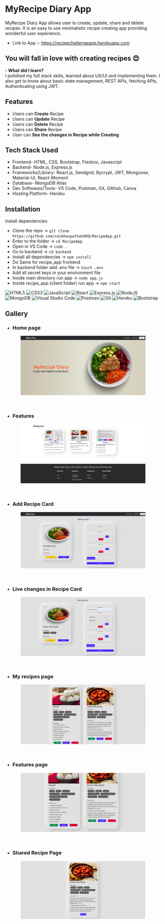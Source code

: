 # MyRecipe Diary App
MyRecipe Diary App allows user to create, update, share and delete recipes. It is an easy to use minimalistic recipe creating app providing wonderful user experience.
<br>
- Link to App :-
https://recipechallengeapp.herokuapp.com

## You will fall in love with creating recipes 😍
<b>- What did I learn? </b>
<br>
I polished my full stack skills, learned about UX/UI and implementing them. I also get to know about basic state management, REST APIs, fetching APIs, Authenticating using JWT.

## Features
- Users can <b>Create</b> Recipe
- Users can <b>Update</b> Recipe
- Users can <b>Delete</b> Recipe
- Users can <b>Share</b> Recipe
- User can <b>See the changes in Recipe while Creating</b>

## Tech Stack Used
- Frontend- HTML, CSS, Bootstrap, Flexbox, Javascript
- Backend- Node.js, Express.js 
- Frameworks/Library- React.js, Sendgrid, Bycrypt, JWT, Mongoose, Material-Ui, React-Moment 
- Database- MongoDB Atlas
- Dev Softwares/Tools- VS Code, Postman, Git, GitHub, Canva
- Hosting Platform- Heroku

## Installation
Install dependencies
- Clone the repo -> ````git clone https://github.com/vaibhavpathak999/RecipeApp.git ````
- Enter to the folder -> ````cd RecipeApp ````
- Open in VS Code ->  ````code .````
- Go to backend -> ````cd backend````
- Install all dependencies -> ````npm install````
- Do Same for recipe_app frontend
- In backend folder add .env file -> ````touch .env````
- Add all secret keys in your environment file
- Inside main directory run app -> ````node app.js````
- Inside recipe_app (client folder) run app -> ````npm start````

![HTML5](https://img.shields.io/badge/html5-%23E34F26.svg?style=for-the-badge&logo=html5&logoColor=white)
![CSS3](https://img.shields.io/badge/css3-%231572B6.svg?style=for-the-badge&logo=css3&logoColor=white)
![JavaScript](https://img.shields.io/badge/javascript-%23323330.svg?style=for-the-badge&logo=javascript&logoColor=%23F7DF1E)
![React](https://img.shields.io/badge/react-%2320232a.svg?style=for-the-badge&logo=react&logoColor=%2361DAFB)
![Express.js](https://img.shields.io/badge/express.js-%23404d59.svg?style=for-the-badge&logo=express&logoColor=%2361DAFB)
![NodeJS](https://img.shields.io/badge/node.js-6DA55F?style=for-the-badge&logo=node.js&logoColor=white)
![MongoDB](https://img.shields.io/badge/MongoDB-%234ea94b.svg?style=for-the-badge&logo=mongodb&logoColor=white)
![Visual Studio Code](https://img.shields.io/badge/Visual%20Studio%20Code-0078d7.svg?style=for-the-badge&logo=visual-studio-code&logoColor=white)
![Postman](https://img.shields.io/badge/Postman-FF6C37?style=for-the-badge&logo=postman&logoColor=white)
![Git](https://img.shields.io/badge/git-%23F05033.svg?style=for-the-badge&logo=git&logoColor=white)
![Heroku](https://img.shields.io/badge/heroku-%23430098.svg?style=for-the-badge&logo=heroku&logoColor=white)
![Bootstrap](https://img.shields.io/badge/bootstrap-%23563D7C.svg?style=for-the-badge&logo=bootstrap&logoColor=white)

## Gallery
- ### Home page
<p align="center"><img src="./GalleryPhotos/snap1.png" width = 80%></p><br>

- ### Features
<p align="center"><img src="./GalleryPhotos/snap2.png" width = 80%></p><br>

- ### Add Recipe Card
<p align="center"><img src="./GalleryPhotos/snap3.png" width = 80%></p><br>

- ### Live changes in Recipe Card
<p align="center"><img src="./GalleryPhotos/snap4.png" width = 80%></p><br>

- ### My recipes page
<p align="center"><img src="./GalleryPhotos/snap5.png" width = 80%></p><br>

- ### Features page
<p align="center"><img src="./GalleryPhotos/snap6.png" width = 80%></p><br>

- ### Shared Recipe Page
<p align="center"><img src="./GalleryPhotos/snap7.png" width = 80%></p><br>
